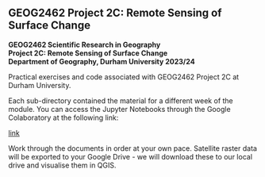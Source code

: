 ## GEOG2462 Project 2C: Remote Sensing of Surface Change

**GEOG2462 Scientific Research in Geography** \
**Project 2C: Remote Sensing of Surface Change** \
**Department of Geography, Durham University 2023/24**

Practical exercises and code associated with GEOG2462 Project 2C at Durham University. 

Each sub-directory contained the material for a different week of the module. You can access the Jupyter Notebooks through the Google Colaboratory at the following link:

[link](#)

Work through the documents in order at your own pace. Satellite raster data will be exported to your Google Drive - we will download these to our local drive and visualise them in QGIS. 
